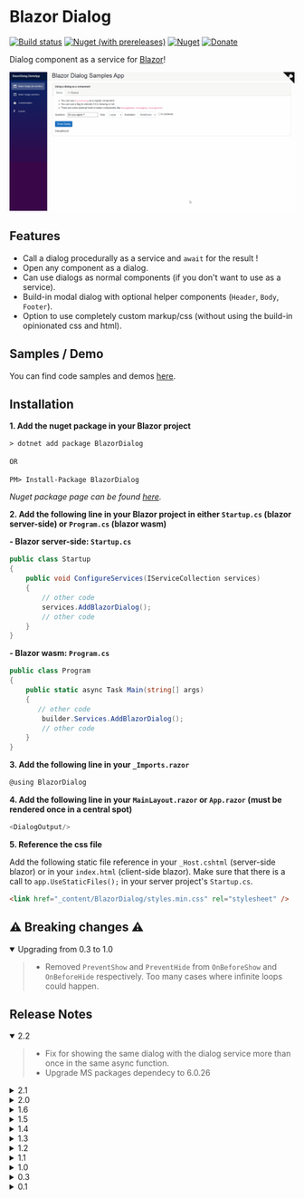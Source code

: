 ﻿# Blazor Dialog

[![Build status](https://dev.azure.com/stavros-kasidis/Blazor%20Dialog/_apis/build/status/Blazor%20Dialog-CI)](https://dev.azure.com/stavros-kasidis/Blazor%20Dialog/_build/latest?definitionId=16) [![Nuget (with prereleases)](https://img.shields.io/nuget/vpre/BlazorDialog.svg?logo=nuget)](https://www.nuget.org/packages/BlazorDialog) [![Nuget](https://img.shields.io/nuget/dt/BlazorDialog.svg?logo=nuget)](https://www.nuget.org/packages/BlazorDialog) [![Donate](https://img.shields.io/badge/Donate-PayPal-green.svg)](https://www.paypal.com/cgi-bin/webscr?cmd=_donations&business=7CRGWPYB5AKJQ&currency_code=EUR&source=url)

Dialog component as a service for [Blazor](https://blazor.net)!

![demo-img](ReadmeResources/dialog-demo.gif)

## Features
* Call a dialog procedurally as a service and `await` for the result !
* Open any component as a dialog.
* Can use dialogs as normal components (if you don't want to use as a service).
* Build-in modal dialog with optional helper components (`Header`, `Body`, `Footer`).
* Option to use completely custom markup/css (without using the build-in opinionated css and html).

## Samples / Demo
You can find code samples and demos [here](https://blazor-dialog-demo.azurewebsites.net/).

## Installation
**1. Add the nuget package in your Blazor project**
```
> dotnet add package BlazorDialog

OR

PM> Install-Package BlazorDialog
```
*Nuget package page can be found [here](https://www.nuget.org/packages/BlazorDialog).*

**2. Add the following line in your Blazor project in either `Startup.cs` (blazor server-side) or `Program.cs` (blazor wasm)**

**- Blazor server-side: `Startup.cs`**
```csharp
public class Startup
{
    public void ConfigureServices(IServiceCollection services)
    {
        // other code
        services.AddBlazorDialog();
        // other code
    }
}
```

**- Blazor wasm: `Program.cs`**
```csharp
public class Program
{
    public static async Task Main(string[] args)
    {
       // other code
        builder.Services.AddBlazorDialog();
        // other code
    }
}
```
**3. Add the following line in your `_Imports.razor`**
```csharp
@using BlazorDialog
```

**4. Add the following line in your `MainLayout.razor` or `App.razor` (must be rendered once in a central spot)**
```csharp
<DialogOutput/>
```

**5. Reference the css file**

Add the following static file reference in your `_Host.cshtml` (server-side blazor) or in your `index.html` (client-side blazor). 
Make sure that there is a call to `app.UseStaticFiles();` in your server project's `Startup.cs`.

```html
<link href="_content/BlazorDialog/styles.min.css" rel="stylesheet" />
```

## ⚠️ Breaking changes ⚠️

<details open="open"><summary>Upgrading from 0.3 to 1.0</summary>

>- Removed `PreventShow` and `PreventHide` from `OnBeforeShow` and `OnBeforeHide` respectively. Too many cases where infinite loops could happen.
</details>

## Release Notes
<details open="open"><summary>2.2</summary>
    
>- Fix for showing the same dialog with the dialog service more than once in the same async function.
>- Upgrade MS packages dependecy to 6.0.26
</details>


<details><summary>2.1</summary>
    
>- Minor fix for when returning null dialog results to non nullable result types.
</details>

<details><summary>2.0</summary>
    
>- New feature: ShowComponentAsDialog. Check demo app for examples.
>- Upgraded target framework to 6.0
</details>

<details><summary>1.6</summary>
    
>- Added a new size option: ExtraExtraLarge.
</details>

<details ><summary>1.5</summary>
    
>- Added css class parameter to all helper components (header/body/footer).
</details>

<details><summary>1.4</summary>
    
>- Added css class parameter to dialog component.
</details>

<details><summary>1.3</summary>
    
>- Added base z-index parameter to dialog component.
</details>

<details><summary>1.2</summary>
    
>- Added fullscreen mode.
</details>

<details ><summary>1.1</summary>
    
>- Added support for dialog-in-dialog.
</details>

<details><summary>1.0</summary>
    
>- Fixed an infinite loop bug with `OnBeforeShow` event.
>- Fixed css bugs.
>- Removed `PreventShow` and `PreventHide` from `OnBeforeShow` and `OnBeforeHide` respectively. Too many cases where infinite loops could happen.
</details>

<details><summary>0.3</summary>
    
>- Upgrated to 3.1.
>- Added new helper components: `DialogHeader`, `DialogBody`, `DialogFooter`
</details>

<details><summary>0.1</summary>
    
>- Initial release.
</details>
